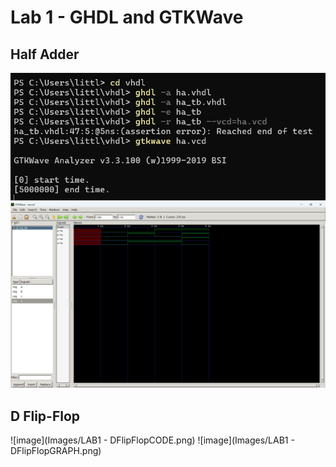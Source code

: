 # Lab 1 - GHDL and GTKWave

## Half Adder
![image](Images/halfadderCODE.png)
![image](Images/halfadderGTKWAVE.png)

## D Flip-Flop
![image](Images/LAB1 - DFlipFlopCODE.png)
![image](Images/LAB1 - DFlipFlopGRAPH.png)
